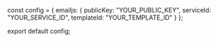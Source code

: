 const config = {
    emailjs: {
        publicKey: "YOUR_PUBLIC_KEY",
        serviceId: "YOUR_SERVICE_ID",
        templateId: "YOUR_TEMPLATE_ID"
    }
};

export default config;